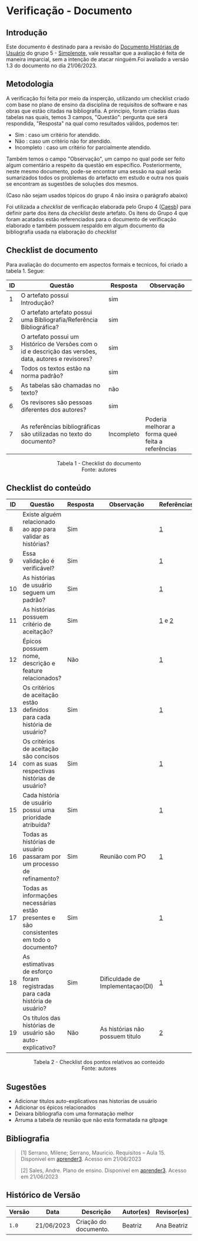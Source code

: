 # Verificação - Documento

## Introdução

Este documento é destinado para a revisão do [Documento Histórias de Usuário](https://requisitos-de-software.github.io/2023.1-Simplenote/modelagem/agil/User_story/) do grupo 5 - [Simplenote](https://github.com/Requisitos-de-Software/2023.1-Simplenote), vale ressaltar que 
a avaliação é feita de maneira imparcial, sem a intenção de atacar ninguém.Foi avaliado a versão 1.3 do documento no dia 21/06/2023.

## Metodologia

A verificação foi feita por meio da insperção, utilizando um checklist criado com base no plano de ensino da disciplina de requisitos de software e nas obras que estão citadas na bibliografia. A principio, foram criadas duas tabelas nas quais, temos 3 campos, "Questão": pergunta que será respondida, "Resposta" na qual como resultados válidos, podemos ter:

- Sim : caso um critério for atendido.
- Não : caso um critério não for atendido.
- Incompleto : caso um critério for parcialmente atendido.

Também temos o campo "Observação", um campo no qual pode ser feito algum comentário a respeito da questão em específico. Posteriormente, neste mesmo documento, pode-se encontrar uma sessão na qual serão sumarizados todos os problemas do artefacto em estudo e outra nos quais se encontram as sugestões de soluções dos mesmos.


(Caso não sejam usados tópicos do grupo 4 não insira o parágrafo abaixo)

Foi utilizada a *checklist* de verificação elaborada pelo Grupo 4 ([Caesb](https://requisitos-de-software.github.io/2023.1-Caesb/Verificacao/Grupo5/Entrega1/Entrega1/)) para definir parte dos itens da *checklist* deste artefato. Os itens do Grupo 4 que foram acatados estão referenciados para o documento de verificação elaborado e também possuem respaldo em algum documento da bibliografia usada na elaboração do *checklist* 

## Checklist de documento
Para avaliação do documento em aspectos formais e tecnicos, foi criado a tabela 1. Segue:

|ID|Questão|Resposta|Observação|
|--|-------|--------|----------|
|1|O artefato possui Introdução?                                                                                |   sim     |          |
|2|O artefato artefato possui uma Bibliografia/Referência Bibliográfica?                                        |   sim     |          |
|3|O artefato possui um Histórico de Versões com o id e descrição das versões, data, autores e revisores?       |   sim     |          |
|4|Todos os textos estão na norma padrão?                                                                       |   sim     |          |
|5|As tabelas são chamadas no texto?                                                                            |   não     |          |
|6|Os revisores são pessoas diferentes dos autores?                                                             |   sim     |          |
|7|As referências bibliográficas são utilizadas no texto do documento?                                          | Incompleto| Poderia melhorar a forma queé feita a referências  |

<p align="center"> Tabela 1 - Checklist do documento <br> Fonte: autores </p>

## Checklist do conteúdo

| ID  | Questão | Resposta | Observação | Referências |
| --- | ------- | -------- | ---------- |     -       |
|8|Existe alguém relacionado ao app para validar as histórias?                               |Sim|                                   | [1](#ancora1)  | 
|9|Essa validação é verificável?                                                             |Sim|                                   | [1](#ancora1)  |
|10|As histórias de usuário seguem um padrão?                                                |Sim|                                   | [1](#ancora1)  |
|11|As histórias possuem critério de aceitação?                                              |Sim|                                   | [1](#ancora1) e [2](#ancora2)   |
|12|Épicos possuem nome, descrição e feature relacionados?                                   |Não|                                   | [1](#ancora1)  |
|13|Os critérios de aceitação estão definidos para cada história de usuário?                 |Sim|                                   | [1](#ancora1)  |
|14|Os critérios de aceitação são concisos com as suas respectivas histórias de usuário?     |Sim|                                   | [1](#ancora1)  |
|15|Cada história de usuário possui uma prioridade atribuída?                                |Sim|                                   | [1](#ancora1)  |
|16|Todas as histórias de usuário passaram por um processo de refinamento?                   |Sim|Reunião com PO                     | [1](#ancora1)  |
|17|Todas as informações necessárias estão presentes e são consistentes em todo o documento? |Sim|                                   | [1](#ancora1)  |
|18|As estimativas de esforço foram registradas para cada história de usuário?               |Sim|Dificuldade de Implementaçao(DI)   | [1](#ancora1)  |
|19|Os títulos das histórias de usuário são auto-explicativo?                                |Não|As histórias não possuem titulo    | [2](#ancora2)  |

<p align="center"> Tabela 2 - Checklist dos pontos relativos ao conteúdo <br> Fonte: autores </p>

## Sugestões

- Adicionar titulos auto-explicativos nas historias de usuário
- Adicionar os épicos relacionados
- Deixara bibliografia com uma formatação melhor
- Arruma a tabela de reunião que não esta formatada na gitpage

## Bibliografia

> [1] Serrano, Milene; Serrano, Mauricio. Requisitos – Aula 15. Disponivel em [aprender3](https://aprender3.unb.br/pluginfile.php/2523115/mod_resource/content/1/Requisitos%20-%20Aula%2015a.pdf). Acesso em 21/06/2023
> 
> [2] Sales, Andre. Plano de ensino. Disponivel em [aprender3](https://aprender3.unb.br/pluginfile.php/2523005/mod_resource/content/28/Plano_de_Ensino%20RE%20202301%20Turma%202.pdf). Acesso em 21/06/2023


## Histórico de Versão

| Versão | Data       | Descrição             | Autor(es) | Revisor(es)        |
| ------ | ---------- | --------------------- | --------- | ------------------ |
| `1.0`  | 21/06/2023 | Criação do documento. | Beatriz   | Ana Beatriz            |
